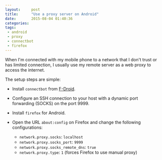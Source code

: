 ```yaml
---
layout:     post
title:      "Use a proxy server on Android"
date:       2015-08-04 01:40:36
categories: 
tags:       
 - android
 - proxy
 - connectbot
 - firefox
---
```


When I'm connected with my mobile phone to a network that I don't trust or has limited connection, I usually use my remote server as a web proxy to access the internet.

The setup steps are simple:

- Install `connectbot` from [F-Droid][fdroid].

- Configure an SSH connection to your host with a dynamic port forwarding (SOCKS) on the port 9999.

- Install `firefox` for Android.

- Open the URL `about:config` on Firefox and change the following configurations:

    - `network.proxy.socks`: `localhost`
    - `network.proxy.socks_port`: `9999`
    - `network.proxy.socks_remote_dns`: `true`
    - `network.proxy.type`: `1` (forces Firefox to use manual proxy)

[fdroid]:   https://f-droid.org/
